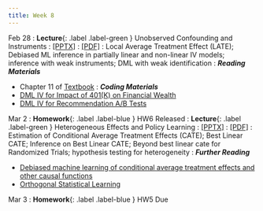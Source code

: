 ```yaml
---
title: Week 8
---
```


Feb 28
: **Lecture**{: .label .label-green } Unobserved Confounding and Instruments
  : [[PPTX]](https://github.com/stanford-msande228/winter23/raw/main/MSANDE228_Lecture15_Unobserved_Confounding_and_Instruments.pptx)
  : [[PDF]](https://github.com/stanford-msande228/winter23/raw/main/MSANDE228_Lecture15_Unobserved_Confounding_and_Instruments.pdf)
: Local Average Treatment Effect (LATE); Debiased ML inference in partially linear and non-linear IV models; inference with weak instruments; DML with weak identification
: ***Reading Materials***
- Chapter 11 of [Textbook](https://canvas.stanford.edu/courses/168439/files/folder/Readings)
: ***Coding Materials***
- [DML IV for Impact of 401(K) on Financial Wealth](https://github.com/CausalAIBook/MetricsMLNotebooks/blob/main/CM4/python-dml-401k-IV.ipynb)
- [DML IV for Recommendation A/B Tests](https://github.com/stanford-msande228/winter23/blob/main/Case%20Study%20-%20Recommendation%20AB%20Testing%20at%20An%20Online%20Travel%20Company.ipynb#Get-Causal-Effects-with-EconML.ipynb)


Mar 2
: **Homework**{: .label .label-blue } HW6 Released
: **Lecture**{: .label .label-green } Heterogeneous Effects and Policy Learning
  : [[PPTX]](https://github.com/stanford-msande228/winter23/raw/main/MSANDE228_Lecture16_Heterogeneous_Treatment_Effects.pptx)
  : [[PDF]](https://github.com/stanford-msande228/winter23/raw/main/MSANDE228_Lecture16_Heterogeneous_Treatment_Effects.pdf)
: Estimation of Conditional Average Treatment Effects (CATE); Best Linear CATE; Inference on Best Linear CATE; Beyond best linear cate for Randomized Trials; hypothesis testing for heterogeneity
: ***Further Reading***
- [Debiased machine learning of conditional average treatment effects and other causal functions](https://academic.oup.com/ectj/article/24/2/264/5899048?rss=1)
- [Orthogonal Statistical Learning](https://arxiv.org/abs/1901.09036)

Mar 3
: **Homework**{: .label .label-blue } HW5 Due